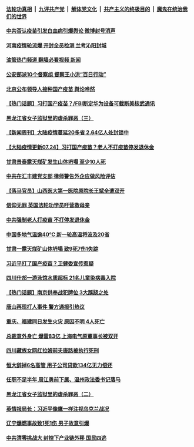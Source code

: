 ####  [法轮功真相](../../../../basic/blob/master/README.md?t=07250201) &nbsp;|&nbsp; [九评共产党](../../../../9ping.md/blob/master/README.md?t=07250201) &nbsp;|&nbsp; [解体党文化](../../../../jtdwh.md/blob/master/README.md?t=07250201)  &nbsp;|&nbsp; [共产主义的终极目的](../../../../gczydzjmd.md/blob/master/README.md?t=07250201) &nbsp;|&nbsp; [魔鬼在统治我们的世界](../../../../mgztzwmdsj.md/blob/master/README.md?t=07250201) 

#### [中共否认疫苗引发白血病引爆舆论 微博封号消声](../pages/prog204/a103486430.md?t=07250201) 

#### [河南疫情轮流爆 开封全员检测 兰考沁阳封城](../pages/prog204/a103486412.md?t=07250201) 

#### [油管热门频道 翻墙必看视频 新闻](http://45.76.130.85:81/youtube.html?07250201)

#### [公安部派10个督察组 督察王小洪“百日行动”](../pages/prog204/a103486391.md?t=07250201) 

#### [北京公布领导人接种国产疫苗 舆论哗然](../pages/prog204/a103486381.md?t=07250201) 

#### [【热门话题】习打国产疫苗？/FBI断定华为设备可截断美核武通讯](../pages/prog204/a103486362.md?t=07250201) 

#### [黑龙江省女子监狱里的虐杀罪恶（三）](../pages/prog204/a103484969.md?t=07250201) 


#### [【新闻周刊】大陆疫情蔓延20多省 2.64亿人处封锁中](../pages/prog204/a103486211.md?t=07250201) 

#### [【大陆疫情更新07.24】习打国产疫苗？老人不打疫苗停发退休金](../pages/prog204/a103480985.md?t=07250201) 

#### [甘肃景泰露天煤矿发生山体坍塌 至少10人死](../pages/prog204/a103486106.md?t=07250201) 

#### [中共在汇丰建党支部 律师警告外企应做风险评估](../pages/prog204/a103486096.md?t=07250201) 

#### [【落马官员】山西医大第一医院原院长王斌全遭双开](../pages/prog204/a103485979.md?t=07250201) 

#### [信仰无罪 英国法轮功学员吁营救母亲](../pages/prog204/a103485966.md?t=07250201) 

#### [中共强制老人打疫苗 不打停发退休金](../pages/prog204/a103485992.md?t=07250201) 

#### [中国多地气温逾40℃ 新一轮高温将波及20省](../pages/prog204/a103485987.md?t=07250201) 

#### [甘肃一露天煤矿山体坍塌 致9死7伤1失踪](../pages/prog204/a103485960.md?t=07250201) 

#### [习近平打了国产疫苗？卫健委宣传惹疑](../pages/prog204/a103485906.md?t=07250201) 

#### [四川什邡一游泳馆水质超标 21名儿童染病毒入院](../pages/prog204/a103485854.md?t=07250201) 

#### [【热门话题】南京供奉战犯牌位 3大蹊跷之处](../pages/prog204/a103485648.md?t=07250201) 

#### [唐山再现打人事件 警方通报引热议](../pages/prog204/a103485856.md?t=07250201) 

#### [重庆、福建同日发生火灾 原因不明 4人死亡](../pages/prog204/a103485840.md?t=07250201) 

#### [总裁意外身亡 爆雷83亿 上海电气原董事长被双开](../pages/prog204/a103485842.md?t=07250201) 

#### [四川藏族女网红拉姆前夫唐路被执行死刑](../pages/prog204/a103485827.md?t=07250201) 

#### [恒大辞掉6名高管 用子公司贷款134亿无力偿还](../pages/prog204/a103485829.md?t=07250201) 

#### [任职不足半年 周江勇前下属、温州政法委书记落马](../pages/prog204/a103485792.md?t=07250201) 

#### [黑龙江省女子监狱里的虐杀罪恶（二）](../pages/prog204/a103484957.md?t=07250201) 


#### [英情报局长：习近平像鹰一样注视乌克兰战况](../pages/prog204/a103485770.md?t=07250201) 

#### [辽宁爆燃事故致1死1伤 男子故意引爆](../pages/prog204/a103485700.md?t=07250201) 

#### [中共清零挑战大 封控下产业链外移 国民四逃](../pages/prog204/a103485704.md?t=07250201) 

<img src='http://gfw-breaker.win/goodnews/indexes/prog204.md' width='0px' height='0px'/>
